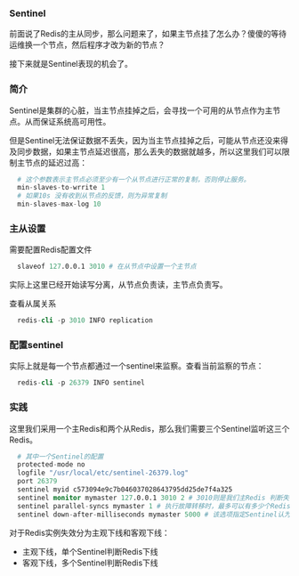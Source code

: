 ### Sentinel

  前面说了Redis的主从同步，那么问题来了，如果主节点挂了怎么办？傻傻的等待运维换一个节点，然后程序才改为新的节点？

  接下来就是Sentinel表现的机会了。

### 简介

  Sentinel是集群的心脏，当主节点挂掉之后，会寻找一个可用的从节点作为主节点。从而保证系统高可用性。

  但是Sentinel无法保证数据不丢失，因为当主节点挂掉之后，可能从节点还没来得及同步数据，如果主节点延迟很高，那么丢失的数据就越多，所以这里我们可以限制主节点的延迟过高：

```s
  # 这个参数表示主节点必须至少有一个从节点进行正常的复制，否则停止服务。
  min-slaves-to-wrrite 1
  # 如果10s 没有收到从节点的反馈，则为异常复制
  min-slaves-max-log 10
```

### 主从设置

  需要配置Redis配置文件

```s
  slaveof 127.0.0.1 3010 # 在从节点中设置一个主节点
```

  实际上这里已经开始读写分离，从节点负责读，主节点负责写。

  查看从属关系
```s
  redis-cli -p 3010 INFO replication
```

### 配置sentinel

  实际上就是每一个节点都通过一个sentinel来监察。查看当前监察的节点：

```s
  redis-cli -p 26379 INFO sentinel
```

### 实践

  这里我们采用一个主Redis和两个从Redis，那么我们需要三个Sentinel监听这三个Redis。

```s
  # 其中一个Sentinel的配置
  protected-mode no
  logfile "/usr/local/etc/sentinel-26379.log"
  port 26379
  sentinel myid c573094e9c7b046037028643795dd25de7f4a325
  sentinel monitor mymaster 127.0.0.1 3010 2 # 3010则是我们主Redis 判断失效至少需要两个sentinel的确认
  sentinel parallel-syncs mymaster 1 # 执行故障转移时，最多可以有多少个Redis实例同步新的实例 在从Redis实例较多的情况下，数字越小那么同步的时间越长，完成故障转移所需的时间就越长
  sentinel down-after-milliseconds mymaster 5000 # 该选项指定Sentinel认为Redis实例失效所需要的毫秒数
```

  对于Redis实例失效分为主观下线和客观下线：

  - 主观下线，单个Sentinel判断Redis下线
  - 客观下线，多个Sentinel判断Redis下线